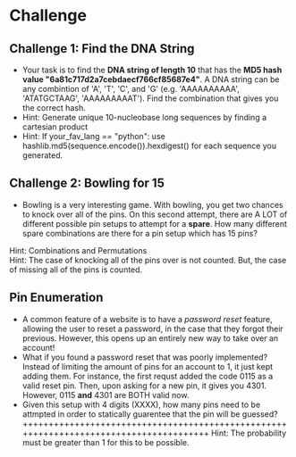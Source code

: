 # Challenge 

## Challenge 1: Find the DNA String
- Your task is to find the **DNA string of length 10** that has the **MD5 hash value "6a81c717d2a7cebdaecf766cf85687e4"**. A DNA string can be any combintion of 'A', 'T', 'C', and 'G' (e.g. 'AAAAAAAAAA', 'ATATGCTAAG', 'AAAAAAAAAT'). Find the combination that gives you the correct hash.
- Hint: Generate unique 10-nucleobase long sequences by finding a cartesian product
- Hint: If your_fav_lang == "python": use hashlib.md5(sequence.encode()).hexdigest() for each sequence you generated.

## Challenge 2: Bowling for 15
- Bowling is a very interesting game. With bowling, you get two chances to knock over all of the pins. On this second attempt, there are A LOT of different possible pin setups to attempt for a **spare**. How many different spare combinations are there for a pin setup which has 15 pins?  

Hint: Combinations and Permutations   
Hint: The case of knocking all of the pins over is not counted. But, the case of missing all of the pins is counted. 

## Pin Enumeration 
- A common feature of a website is to have a *password reset* feature, allowing the user to reset a password, in the case that they forgot their previous. However, this opens up an entirely new way to take over an account! 
- What if you found a password reset that was poorly implemented? Instead of limiting the amount of pins for an account to 1, it just kept adding them. For instance, the first requst added the code 0115 as a valid reset pin. Then, upon asking for a new pin, it gives you 4301. However, 0115 **and** 4301 are BOTH valid now. 
- Given this setup with 4 digits (XXXX), how many pins need to be attmpted in order to statically guarentee that the pin will be guessed?  
+++++++++++++++++++++++++++++++++++++++++++++++++++++++++++++++++++++++++++++++++++++++
Hint: The probability must be greater than 1 for this to be possible. 
